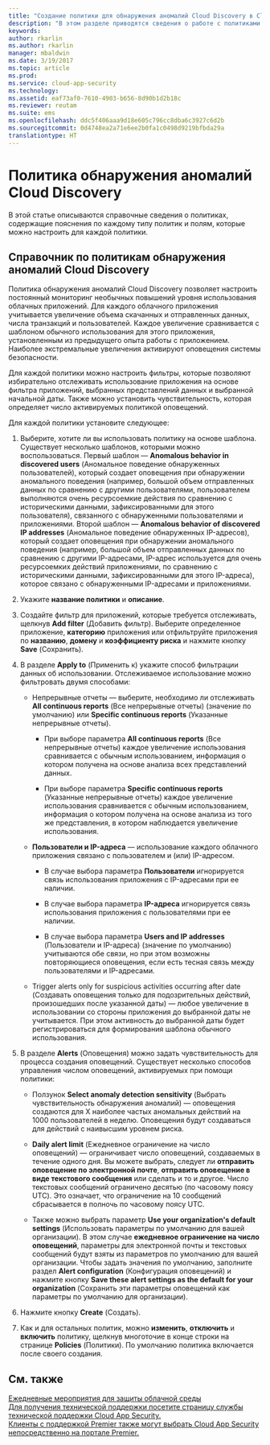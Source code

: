 ```yaml
---
title: "Создание политики для обнаружения аномалий Cloud Discovery в Cloud App Security | Microsoft Docs"
description: "В этом разделе приводятся сведения о работе с политиками обнаружения аномалий Cloud Discovery."
keywords: 
author: rkarlin
ms.author: rkarlin
manager: mbaldwin
ms.date: 3/19/2017
ms.topic: article
ms.prod: 
ms.service: cloud-app-security
ms.technology: 
ms.assetid: eaf73af0-7610-4903-b656-8d90b1d2b18c
ms.reviewer: reutam
ms.suite: ems
ms.openlocfilehash: ddc5f406aaa9d18e605c796cc8dba6c3927c6d2b
ms.sourcegitcommit: 0d4748ea2a71e6ee2b0fa1c0498d9219bfbda29a
translationtype: HT
---
```

# <a name="cloud-discovery-anomaly-detection-policy"></a>Политика обнаружения аномалий Cloud Discovery
В этой статье описываются справочные сведения о политиках, содержащие пояснения по каждому типу политик и полям, которые можно настроить для каждой политики.  
  
## <a name="cloud-discovery-anomaly-detection-policy-reference"></a>Справочник по политикам обнаружения аномалий Cloud Discovery  
Политика обнаружения аномалий Cloud Discovery позволяет настроить постоянный мониторинг необычных повышений уровня использования облачных приложений. Для каждого облачного приложения учитывается увеличение объема скачанных и отправленных данных, числа транзакций и пользователей. Каждое увеличение сравнивается с шаблоном обычного использования для этого приложения, установленным из предыдущего опыта работы с приложением. Наиболее экстремальные увеличения активируют оповещения системы безопасности.  
  
Для каждой политики можно настроить фильтры, которые позволяют избирательно отслеживать использование приложения на основе фильтра приложений, выбранных представлений данных и выбранной начальной даты. Также можно установить чувствительность, которая определяет число активируемых политикой оповещений.  

Для каждой политики установите следующее:

1. Выберите, хотите ли вы использовать политику на основе шаблона. Существует несколько шаблонов, которыми можно воспользоваться. Первый шаблон — **Anomalous behavior in discovered users** (Аномальное поведение обнаруженных пользователей), который создает оповещения при обнаружении аномального поведения (например, большой объем отправленных данных по сравнению с другими пользователями, пользователем выполняются очень ресурсоемкие действия по сравнению с историческими данными, зафиксированными для этого пользователя), связанного с обнаруженными пользователями и приложениями. Второй шаблон — **Anomalous behavior of discovered IP addresses** (Аномальное поведение обнаруженных IP-адресов), который создает оповещения при обнаружении аномального поведения (например, большой объем отправленных данных по сравнению с другими IP-адресами, IP-адрес используется для очень ресурсоемких действий приложениями, по сравнению с историческими данными, зафиксированными для этого IP-адреса), которое связано с обнаруженными IP-адресами и приложениями. 
 
2. Укажите **название политики** и **описание**.  

3. Создайте фильтр для приложений, которые требуется отслеживать, щелкнув **Add filter** (Добавить фильтр). Выберите определенное приложение, **категорию** приложения или отфильтруйте приложения по **названию**, **домену** и **коэффициенту риска** и нажмите кнопку **Save** (Сохранить).

4. В разделе **Apply to** (Применить к) укажите способ фильтрации данных об использовании. Отслеживаемое использование можно фильтровать двумя способами:  
  
    -   Непрерывные отчеты — выберите, необходимо ли отслеживать **All continuous reports** (Все непрерывные отчеты) (значение по умолчанию) или **Specific continuous reports** (Указанные непрерывные отчеты).  
  
        -   При выборе параметра **All continuous reports** (Все непрерывные отчеты) каждое увеличение использования сравнивается с обычным использованием, информация о котором получена на основе анализа всех представлений данных.  
  
        -   При выборе параметра **Specific continuous reports** (Указанные непрерывные отчеты) каждое увеличение использования сравнивается с обычным использованием, информация о котором получена на основе анализа из того же представления, в котором наблюдается увеличение использования.  
  
    -   **Пользователи и IP-адреса** — использование каждого облачного приложения связано с пользователем и (или) IP-адресом.  
  
        -   В случае выбора параметра **Пользователи** игнорируется связь использования приложения с IP-адресами при ее наличии.  
  
        -   В случае выбора параметра **IP-адреса** игнорируется связь использования приложения с пользователями при ее наличии.  
  
        -   В случае выбора параметра **Users and IP addresses** (Пользователи и IP-адреса) (значение по умолчанию) учитываются обе связи, но при этом возможны повторяющиеся оповещения, если есть тесная связь между пользователями и IP-адресами.
    -   Trigger alerts only for suspicious activities occurring after date (Создавать оповещения только для подозрительных действий, произошедших после указанной даты) — любое увеличение в использовании со стороны приложения до выбранной даты не учитывается. При этом активность до выбранной даты будет регистрироваться для формирования шаблона обычного использования.  
  
5. В разделе **Alerts** (Оповещения) можно задать чувствительность для процесса создания оповещений. Существует несколько способов управления числом оповещений, активируемых при помощи политики:  
  
    -   Ползунок **Select anomaly detection sensitivity** (Выбрать чувствительность обнаружения аномалий) — оповещения создаются для X наиболее частых аномальных действий на 1000 пользователей в неделю. Оповещения будут создаваться для действий с наивысшим уровнем риска.  
  
    -   **Daily alert limit** (Ежедневное ограничение на число оповещений) — ограничивает число оповещений, создаваемых в течение одного дня. Вы можете выбрать, следует ли **отправить оповещение по электронной почте**, **отправить оповещение в виде текстового сообщения** или сделать и то и другое. Число текстовых сообщений ограничено десятью (по часовому поясу UTC). Это означает, что ограничение на 10 сообщений сбрасывается в полночь по часовому поясу UTC.

    - Также можно выбрать параметр **Use your organization's default settings** (Использовать параметры по умолчанию для вашей организации). В этом случае **ежедневное ограничение на число оповещений**, параметры для электронной почты и текстовых сообщений будут взяты из параметров по умолчанию для вашей организации. Чтобы задать значения по умолчанию, заполните раздел **Alert configuration** (Конфигурация оповещений) и нажмите кнопку **Save these alert settings as the default for your organization** (Сохранить эти параметры оповещений как параметры по умолчанию для организации).

6. Нажмите кнопку **Create** (Создать).

7. Как и для остальных политик, можно **изменить**, **отключить** и **включить** политику, щелкнув многоточие в конце строки на странице **Policies** (Политики). По умолчанию политика включается после своего создания.

## <a name="see-also"></a>См. также  
[Ежедневные мероприятия для защиты облачной среды](daily-activities-to-protect-your-cloud-environment.md)   
[Для получения технической поддержки посетите страницу службы технической поддержки Cloud App Security.](http://support.microsoft.com/oas/default.aspx?prid=16031)   
[Клиенты с поддержкой Premier также могут выбрать Cloud App Security непосредственно на портале Premier.](https://premier.microsoft.com/)  
  
  